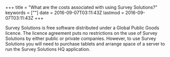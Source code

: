 +++
title = "What are the costs associated with using Survey Solutions?"
keywords = [""]
date = 2016-09-07T03:11:43Z
lastmod = 2016-09-07T03:11:43Z
+++

Survey Solutions is free software distributed under a Global Public
Goods licence. The licence agreement puts no restrictions on the use of
Survey Solutions by either public or private companies. However, to use
Survey Solutions you will need to purchase tablets and arrange space of
a server to run the Survey Solutions HQ application.
